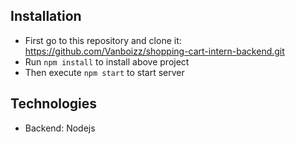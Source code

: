 
## Installation
- First go to this repository and clone it: https://github.com/Vanboizz/shopping-cart-intern-backend.git
- Run `npm install` to install above project
- Then execute `npm start` to start server
## Technologies
- Backend: Nodejs
